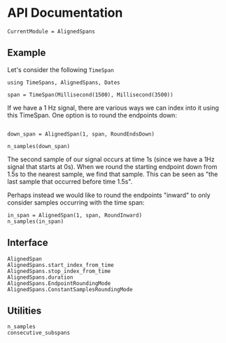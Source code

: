 # API Documentation

```@meta
CurrentModule = AlignedSpans
```

## Example

Let's consider the following `TimeSpan`
```@repl timespan
using TimeSpans, AlignedSpans, Dates

span = TimeSpan(Millisecond(1500), Millisecond(3500))
```

If we have a 1 Hz signal, there are various ways we can index into it using this TimeSpan. One option is to round the endpoints down:
```@repl timespan

down_span = AlignedSpan(1, span, RoundEndsDown)

n_samples(down_span)
```
The second sample of our signal occurs at time 1s (since we have a 1Hz signal that starts at 0s). When we round the starting endpoint down from 1.5s to the nearest sample, we find that sample. This can be seen as "the last sample that occurred before time 1.5s".

Perhaps instead we would like to round the endpoints "inward" to only consider samples occurring with the time span:

```@repl timespan
in_span = AlignedSpan(1, span, RoundInward)
n_samples(in_span)
```


## Interface

```@docs
AlignedSpan
AlignedSpans.start_index_from_time
AlignedSpans.stop_index_from_time
AlignedSpans.duration
AlignedSpans.EndpointRoundingMode
AlignedSpans.ConstantSamplesRoundingMode
```

## Utilities

```@docs
n_samples
consecutive_subspans
```
